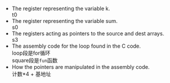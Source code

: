 - The register representing the variable k.  
    t0
- The register representing the variable sum.  
    s0
- The registers acting as pointers to the source and dest arrays.  
    s3
- The assembly code for the loop found in the C code.  
  loop段是for循环  
  square段是`fun`函数
- How the pointers are manipulated in the assembly code.  
  计数*4 + 基地址
